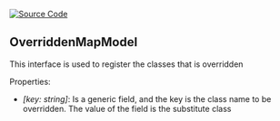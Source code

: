 [![Source Code](https://img.shields.io/badge/Source%20Code-black?logo=TypeScript&style=for-the-badge)](src/main/core/shared/model/overridden-map.model.ts)

## OverriddenMapModel

This interface is used to register the classes that is overridden

Properties:

 - *\[key: string\]*: Is a generic field, and the key is the class name to be overridden. The value of the field is the substitute class